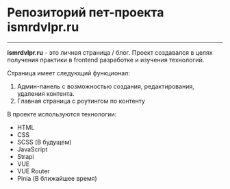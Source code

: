 # Репозиторий пет-проекта ismrdvlpr.ru
----
**ismrdvlpr.ru** -  это личная страница / блог. Проект создавался в целях получения практики в frontend разработке и изучения технологий. 

Страница имеет следующий функционал: 
1. Админ-панель с возможностью создания, редактирования, удаления контента.
2. Главная страница с роутингом по контенту

В проекте используются технологии:
- HTML
- CSS
- SCSS (В будущем)
- JavaScript
- Strapi
- VUE
- VUE Router
- Pinia (В ближайшее время)

